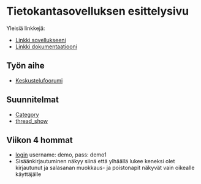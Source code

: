 # Tietokantasovelluksen esittelysivu

Yleisiä linkkejä:

* [Linkki sovellukseeni](http://nroos.users.cs.helsinki.fi/tsoha/)
* [Linkki dokumentaatiooni](https://github.com/NRoos/Tsoha-Bootstrap/tree/master/doc/dokumentaatio.pdf)

## Työn aihe

* [Keskustelufoorumi](http://advancedkittenry.github.io/suunnittelu_ja_tyoymparisto/aiheet/Keskustelufoorumi.html) 

## Suunnitelmat

* [Category](http://nroos.users.cs.helsinki.fi/tsoha/categories)
* [thread_show](http://nroos.users.cs.helsinki.fi/tsoha/thread/1)

## Viikon 4 hommat

* [login](http://nroos.users.cs.helsinki.fi/tsoha/login)  username: demo, pass: demo1
* Sisäänkirjautuminen näkyy siinä että ylhäällä lukee keneksi olet kirjautunut ja salasanan muokkaus- ja poistonapit näkyvät vain oikealle käyttäjälle
